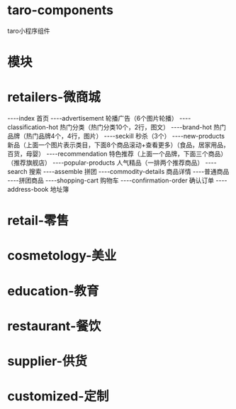 # taro-components
taro小程序组件

# 模块
# retailers-微商城
----index 首页
    ----advertisement 轮播广告（6个图片轮播）
    ----classification-hot 热门分类（热门分类10个，2行，图文）
    ----brand-hot 热门品牌（热门品牌4个，4行，图片）
    ----seckill 秒杀（3个）
    ----new-products 新品（上面一个图片表示类目，下面8个商品滚动+查看更多）（食品，居家用品，百货，母婴）
    ----recommendation 特色推荐（上面一个品牌，下面三个商品）（推荐旗舰店）
    ----popular-products 人气精品（一排两个推荐商品）
----search 搜索
----assemble 拼团
----commodity-details 商品详情
    ----普通商品
    ----拼团商品
----shopping-cart 购物车
----confirmation-order 确认订单
----address-book 地址簿

# retail-零售
# cosmetology-美业
# education-教育
# restaurant-餐饮
# supplier-供货
# customized-定制